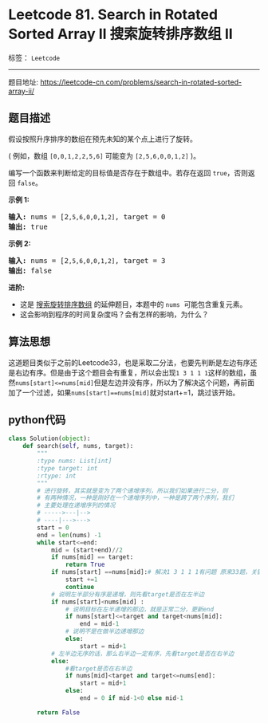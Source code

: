﻿# Leetcode 81. Search in Rotated Sorted Array II 搜索旋转排序数组 II

标签： `Leetcode`

---

题目地址:  https://leetcode-cn.com/problems/search-in-rotated-sorted-array-ii/  

## 题目描述  

<p>假设按照升序排序的数组在预先未知的某个点上进行了旋转。</p>

<p>( 例如，数组&nbsp;<code>[0,0,1,2,2,5,6]</code>&nbsp;可能变为&nbsp;<code>[2,5,6,0,0,1,2]</code>&nbsp;)。</p>

<p>编写一个函数来判断给定的目标值是否存在于数组中。若存在返回&nbsp;<code>true</code>，否则返回&nbsp;<code>false</code>。</p>

<p><strong>示例&nbsp;1:</strong></p>

<pre><strong>输入:</strong> nums = [2<code>,5,6,0,0,1,2]</code>, target = 0
<strong>输出:</strong> true
</pre>

<p><strong>示例&nbsp;2:</strong></p>

<pre><strong>输入:</strong> nums = [2<code>,5,6,0,0,1,2]</code>, target = 3
<strong>输出:</strong> false</pre>

<p><strong>进阶:</strong></p>

<ul>
	<li>这是 <a href="https://leetcode-cn.com/problems/search-in-rotated-sorted-array/description/">搜索旋转排序数组</a>&nbsp;的延伸题目，本题中的&nbsp;<code>nums</code>&nbsp; 可能包含重复元素。</li>
	<li>这会影响到程序的时间复杂度吗？会有怎样的影响，为什么？</li>
</ul>  

## 算法思想  

这道题目类似于之前的Leetcode33，也是采取二分法，也要先判断是左边有序还是右边有序。但是由于这个题目会有重复，所以会出现`1 3 1 1 1`这样的数组，虽然`nums[start]<=nums[mid]`但是左边并没有序，所以为了解决这个问题，再前面加了一个过滤，如果`nums[start]==nums[mid]`就对start+=1，跳过该开始。   

## python代码  

```python   
class Solution(object):
    def search(self, nums, target):
        """
        :type nums: List[int]
        :type target: int
        :rtype: int
        """
        # 进行旋转，其实就是变为了两个递增序列，所以我们如果进行二分，则
        # 有两种情况，一种是刚好在一个递增序列中，一种是跨了两个序列，我们
        # 主要处理在递增序列的情况
        # ----->---|-->
        # ----|--->--->
        start = 0
        end = len(nums) -1
        while start<=end:
            mid = (start+end)//2
            if nums[mid] == target:
                return True
            if nums[start] ==nums[mid]:# 解决1 3 1 1 1有问题 原来33题，关键在于确定一个有序，一个无序，但对于 1 3 1 1 1问题，会出现start == mid，但无序，所以先排除
                start +=1
                continue
            # 说明左半部分有序是递增，则先看target是否在左半边
            if nums[start]<nums[mid] :
                # 说明目标在左半递增的那边，就是正常二分，更新end
                if nums[start]<=target and target<nums[mid]:
                    end = mid-1
                # 说明不是在做半边递增那边
                else:
                    start = mid+1
            # 左半边无序的话，那么右半边一定有序，先看target是否在右半边
            else:
                #看target是否在右半边
                if nums[mid]<target and target<=nums[end]:
                    start = mid+1
                else:
                    end = 0 if mid-1<0 else mid-1

        return False

```





